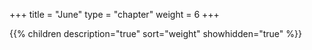 +++
title = "June"
type = "chapter"
weight = 6
+++

{{% children description="true" sort="weight" showhidden="true" %}}
